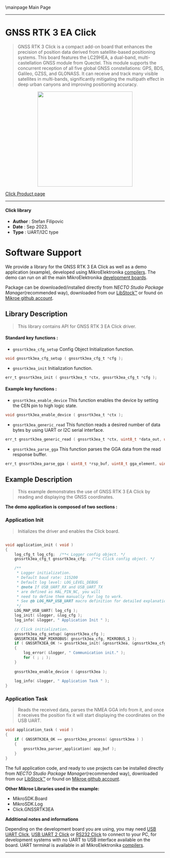 \mainpage Main Page

---
# GNSS RTK 3 EA Click

> GNSS RTK 3 Click is a compact add-on board that enhances the precision of position data derived from satellite-based positioning systems. This board features the LC29HEA, a dual-band, multi-castellation GNSS module from Quectel. This module supports the concurrent reception of all five global GNSS constellations: GPS, BDS, Galileo, GZSS, and GLONASS. It can receive and track many visible satellites in multi-bands, significantly mitigating the multipath effect in deep urban canyons and improving positioning accuracy.

<p align="center">
  <img src="https://download.mikroe.com/images/click_for_ide/gnssrtk3ea_click.png" height=300px>
</p>

[Click Product page](https://www.mikroe.com/gnss-rtk-3-click-lc29hea)

---


#### Click library

- **Author**        : Stefan Filipovic
- **Date**          : Sep 2023.
- **Type**          : UART/I2C type


# Software Support

We provide a library for the GNSS RTK 3 EA Click
as well as a demo application (example), developed using MikroElektronika
[compilers](https://www.mikroe.com/necto-studio).
The demo can run on all the main MikroElektronika [development boards](https://www.mikroe.com/development-boards).

Package can be downloaded/installed directly from *NECTO Studio Package Manager*(recommended way), downloaded from our [LibStock&trade;](https://libstock.mikroe.com) or found on [Mikroe github account](https://github.com/MikroElektronika/mikrosdk_click_v2/tree/master/clicks).

## Library Description

> This library contains API for GNSS RTK 3 EA Click driver.

#### Standard key functions :

- `gnssrtk3ea_cfg_setup` Config Object Initialization function.
```c
void gnssrtk3ea_cfg_setup ( gnssrtk3ea_cfg_t *cfg );
```

- `gnssrtk3ea_init` Initialization function.
```c
err_t gnssrtk3ea_init ( gnssrtk3ea_t *ctx, gnssrtk3ea_cfg_t *cfg );
```

#### Example key functions :

- `gnssrtk3ea_enable_device` This function enables the device by setting the CEN pin to high logic state.
```c
void gnssrtk3ea_enable_device ( gnssrtk3ea_t *ctx );
```

- `gnssrtk3ea_generic_read` This function reads a desired number of data bytes by using UART or I2C serial interface.
```c
err_t gnssrtk3ea_generic_read ( gnssrtk3ea_t *ctx, uint8_t *data_out, uint16_t len );
```

- `gnssrtk3ea_parse_gga` This function parses the GGA data from the read response buffer.
```c
err_t gnssrtk3ea_parse_gga ( uint8_t *rsp_buf, uint8_t gga_element, uint8_t *element_data );
```

## Example Description

> This example demonstrates the use of GNSS RTK 3 EA Click by reading and displaying the GNSS coordinates.

**The demo application is composed of two sections :**

### Application Init

> Initializes the driver and enables the Click board.

```c

void application_init ( void )
{
    log_cfg_t log_cfg;  /**< Logger config object. */
    gnssrtk3ea_cfg_t gnssrtk3ea_cfg;  /**< Click config object. */

    /** 
     * Logger initialization.
     * Default baud rate: 115200
     * Default log level: LOG_LEVEL_DEBUG
     * @note If USB_UART_RX and USB_UART_TX 
     * are defined as HAL_PIN_NC, you will 
     * need to define them manually for log to work. 
     * See @b LOG_MAP_USB_UART macro definition for detailed explanation.
     */
    LOG_MAP_USB_UART( log_cfg );
    log_init( &logger, &log_cfg );
    log_info( &logger, " Application Init " );

    // Click initialization.
    gnssrtk3ea_cfg_setup( &gnssrtk3ea_cfg );
    GNSSRTK3EA_MAP_MIKROBUS( gnssrtk3ea_cfg, MIKROBUS_1 );
    if ( GNSSRTK3EA_OK != gnssrtk3ea_init( &gnssrtk3ea, &gnssrtk3ea_cfg ) ) 
    {
        log_error( &logger, " Communication init." );
        for ( ; ; );
    }
    
    gnssrtk3ea_enable_device ( &gnssrtk3ea );
    
    log_info( &logger, " Application Task " );
}

```

### Application Task

> Reads the received data, parses the NMEA GGA info from it, and once it receives the position fix it will start displaying the coordinates on the USB UART.

```c
void application_task ( void )
{
    if ( GNSSRTK3EA_OK == gnssrtk3ea_process( &gnssrtk3ea ) ) 
    {
        gnssrtk3ea_parser_application( app_buf );
    }
}
```

The full application code, and ready to use projects can be installed directly from *NECTO Studio Package Manager*(recommended way), downloaded from our [LibStock&trade;](https://libstock.mikroe.com) or found on [Mikroe github account](https://github.com/MikroElektronika/mikrosdk_click_v2/tree/master/clicks).

**Other Mikroe Libraries used in the example:**

- MikroSDK.Board
- MikroSDK.Log
- Click.GNSSRTK3EA

**Additional notes and informations**

Depending on the development board you are using, you may need
[USB UART Click](https://www.mikroe.com/usb-uart-click),
[USB UART 2 Click](https://www.mikroe.com/usb-uart-2-click) or
[RS232 Click](https://www.mikroe.com/rs232-click) to connect to your PC, for
development systems with no UART to USB interface available on the board. UART
terminal is available in all MikroElektronika
[compilers](https://shop.mikroe.com/compilers).

---
